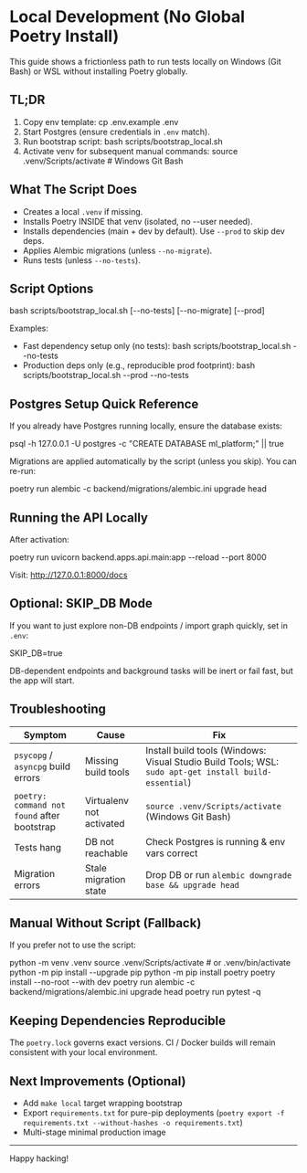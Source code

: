 # Local Development (No Global Poetry Install)

This guide shows a frictionless path to run tests locally on Windows (Git Bash) or WSL without installing Poetry globally.

## TL;DR

1. Copy env template:
   cp .env.example .env
2. Start Postgres (ensure credentials in `.env` match). 
3. Run bootstrap script:
   bash scripts/bootstrap_local.sh
4. Activate venv for subsequent manual commands:
   source .venv/Scripts/activate   # Windows Git Bash

## What The Script Does
- Creates a local `.venv` if missing.
- Installs Poetry INSIDE that venv (isolated, no --user needed).
- Installs dependencies (main + dev by default). Use `--prod` to skip dev deps.
- Applies Alembic migrations (unless `--no-migrate`).
- Runs tests (unless `--no-tests`).

## Script Options
bash scripts/bootstrap_local.sh [--no-tests] [--no-migrate] [--prod]

Examples:
- Fast dependency setup only (no tests):
  bash scripts/bootstrap_local.sh --no-tests
- Production deps only (e.g., reproducible prod footprint):
  bash scripts/bootstrap_local.sh --prod --no-tests

## Postgres Setup Quick Reference
If you already have Postgres running locally, ensure the database exists:

psql -h 127.0.0.1 -U postgres -c "CREATE DATABASE ml_platform;" || true

Migrations are applied automatically by the script (unless you skip). You can re-run:

poetry run alembic -c backend/migrations/alembic.ini upgrade head

## Running the API Locally
After activation:

poetry run uvicorn backend.apps.api.main:app --reload --port 8000

Visit: http://127.0.0.1:8000/docs

## Optional: SKIP_DB Mode
If you want to just explore non-DB endpoints / import graph quickly, set in `.env`:

SKIP_DB=true

DB-dependent endpoints and background tasks will be inert or fail fast, but the app will start.

## Troubleshooting
| Symptom | Cause | Fix |
|---------|-------|-----|
| `psycopg` / `asyncpg` build errors | Missing build tools | Install build tools (Windows: Visual Studio Build Tools; WSL: `sudo apt-get install build-essential`) |
| `poetry: command not found` after bootstrap | Virtualenv not activated | `source .venv/Scripts/activate` (Windows Git Bash) |
| Tests hang | DB not reachable | Check Postgres is running & env vars correct |
| Migration errors | Stale migration state | Drop DB or run `alembic downgrade base && upgrade head` |

## Manual Without Script (Fallback)
If you prefer not to use the script:

python -m venv .venv
source .venv/Scripts/activate  # or .venv/bin/activate
python -m pip install --upgrade pip
python -m pip install poetry
poetry install --no-root --with dev
poetry run alembic -c backend/migrations/alembic.ini upgrade head
poetry run pytest -q

## Keeping Dependencies Reproducible
The `poetry.lock` governs exact versions. CI / Docker builds will remain consistent with your local environment.

## Next Improvements (Optional)
- Add `make local` target wrapping bootstrap
- Export `requirements.txt` for pure-pip deployments (`poetry export -f requirements.txt --without-hashes -o requirements.txt`)
- Multi-stage minimal production image

---
Happy hacking!
